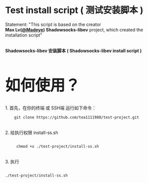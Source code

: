 # Test install script  ( 测试安装脚本 )

Statement: "This script is based on the creator
<br>
<b>Max Lv(<a href='https://github.com/Madeye'>@Madeye</a>) Shadowsocks-libev</b> project, which created the installation script"
</br>
<br>
<p>
<b>Shadowsocks-libev 安装脚本 ( Shadowsocks-libev install script )</b>
  </p>
  </br>
  <br>
  <p>
<b><font size=14px>如何使用？</font></b>
  </p>
  </br>
1. 首先，在你的终端 或 SSH端 运行如下命令：
  </br>
<code>
    git clone https://github.com/tea1111980/test-project.git
</code>
</p>
</br>
2. 给执行权限 install-ss.sh
  <br>
  <p>
<code>
     chmod +x ./test-project/install-ss.sh
</code>
  </p>
  </br>
3. 执行
  <br>
  <p>
<code>
./test-project/install-ss.sh <br><p>
</code>
  </p>
  </br>
